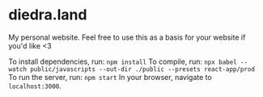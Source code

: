 # diedra.land

My personal website. Feel free to use this as a basis for your website if you'd like <3

To install dependencies, run:
`npm install`
To compile, run:
`npx babel --watch public/javascripts --out-dir ./public --presets react-app/prod`
To run the server, run:
`npm start`
In your browser, navigate to `localhost:3000`.
